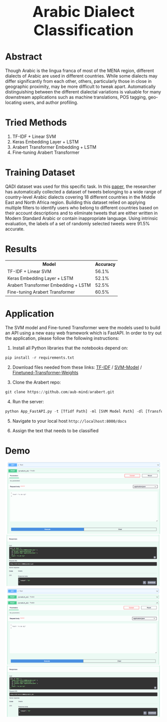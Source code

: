 <center align="center">
<h1 align="center"><font size="+4">Arabic Dialect Classification</font></h1>
</center>

<h1 color="green"><b>Abstract</b></h1>
<p>Though Arabic is the lingua franca of most of the MENA region, different dialects of Arabic are used in different countries. While some dialects may differ significantly
from each other, others, particularly those in close in geographic proximity, may be more difficult to tweak apart. Automatically distinguishing between the different dialectal variations is valuable for many downstream applications such as machine translations, POS tagging, geo-locating users, and author profiling.</p>

<h1 color="green"><b>Tried Methods</b></h1>
<ol>
<li>TF-IDF + Linear SVM</li>
<li>Keras Embedding Layer + LSTM</li>
<li>Arabert Transformer Embedding + LSTM</li>
<li>Fine-tuning Arabert Transformer</li>
</ol>

<h1 color="green"><b>Training Dataset</b></h1>
<p>QADI dataset was used for this specific task. In this <a href="https://arxiv.org/pdf/2005.06557.pdf">paper</a>, the researcher has automatically collected a dataset of tweets belonging to a wide range of country-level Arabic dialects covering 18 different countries in the Middle East and North Africa region. Building this dataset relied on applying multiple filters to identify users who belong to different countries based on their account descriptions and to eliminate tweets that are either written in Modern Standard Arabic or contain inappropriate language. Using intrinsic evaluation, the labels of a set of randomly selected tweets were 91.5% accurate.</p>

<h1 color="green"><b>Results</b></h1>
<table style="width:100%">
  <tr>
    <th>Model</th>
    <th>Accuracy</th>
  </tr>
  
 <tr>
    <td>TF-IDF + Linear SVM</td> <td>56.1%</td>
  </tr>
 
 <tr>
    <td>Keras Embedding Layer + LSTM</td> <td>52.1%</td>
  </tr>
 
 <tr>
    <td>Arabert Transformer Embedding + LSTM</td> <td>52.5%</td>
  </tr>
 
 <tr>
    <td>Fine-tuning Arabert Transformer</td> <td>60.5%</td>
  </tr>
</table>


<h1 color="green"><b>Application</b></h1>
<p>The SVM model and Fine-tuned Transformer were the models used to build an API using a new easy web framework which is FastAPI. In order to try out the application, please follow the following instructions:</p>

1. Install all Python libraries that the notebooks depend on:

```python
pip install -r requirements.txt
```

2. Download files needed from these links: <a href="https://drive.google.com/file/d/1dvtXwdMghOQNC0lP_qPT4OXZz_XN3ebC/view">TF-IDF</a> / 
<a href="https://drive.google.com/file/d/1qoiulklaR5co2z3YiG4ZuibhtRIQ5UvZ/view">SVM-Model</a> / 
<a href="https://drive.google.com/file/d/1yOaqkUGAamXc15xy3oW16_aQijEBRZ5_/view">Finetuned-Transformer-Weights</a>

3. Clone the Arabert repo:
```python
git clone https://github.com/aub-mind/arabert.git
```

4. Run the server:

```python
python App_FastAPI.py -t [Tfidf Path] -ml [SVM Model Path] -dl [Transformer Weights Path]
```

5. Navigate to your local host `http://localhost:8000/docs`

6. Assign the text that needs to be classified


<h1 color="green"><b>Demo</b></h1>
<img src="images/1.PNG" alt="Simply Easy Learning" >
<img src="images/2.PNG" alt="Simply Easy Learning" >
<img src="images/3.PNG" alt="Simply Easy Learning" >
<img src="images/4.PNG" alt="Simply Easy Learning" >
